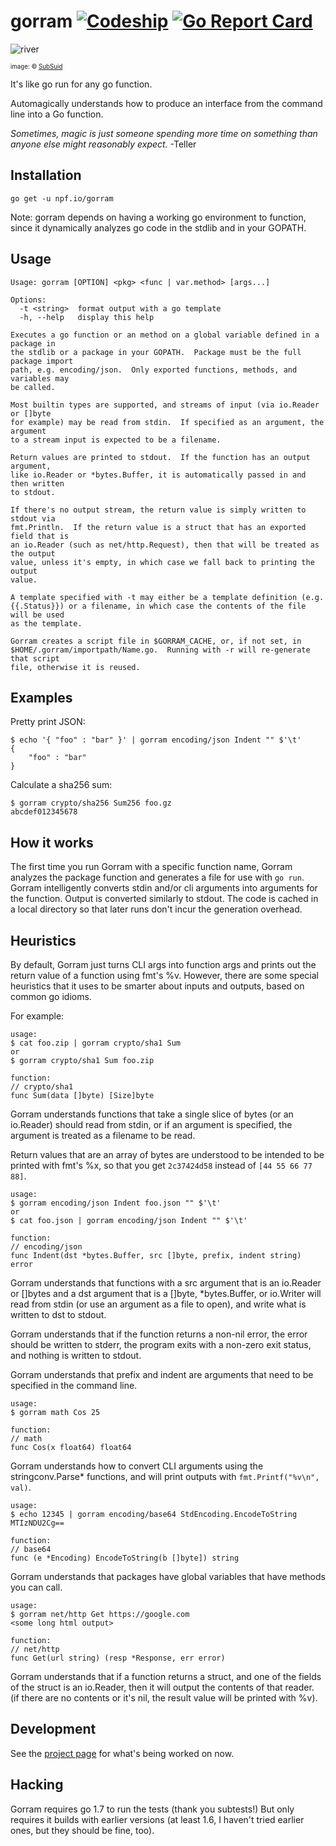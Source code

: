 # gorram [![Codeship](https://img.shields.io/codeship/ba651390-71e8-0134-7f3a-1a37cb97ae34.svg?maxAge=0)](https://app.codeship.com/projects/178461) [![Go Report Card](https://goreportcard.com/badge/npf.io/gorram)](https://goreportcard.com/report/npf.io/gorram)
![river](https://cloud.githubusercontent.com/assets/3185864/18798443/97829e60-81a0-11e6-99a2-d8a788dd9279.jpg)

<sup><sub>image: &copy; [SubSuid](http://subsuid.deviantart.com/art/River-Tam-Speed-Drawing-282223915)</sub></sup>

It's like go run for any go function.

Automagically understands how to produce an interface from the command line into
a Go function.

*Sometimes, magic is just someone spending more time on something than anyone else might reasonably expect.* -Teller

## Installation

```
go get -u npf.io/gorram
```

Note: gorram depends on having a working go environment to function, since it
dynamically analyzes go code in the stdlib and in your GOPATH.

## Usage

```
Usage: gorram [OPTION] <pkg> <func | var.method> [args...]

Options:
  -t <string>  format output with a go template
  -h, --help   display this help

Executes a go function or an method on a global variable defined in a package in
the stdlib or a package in your GOPATH.  Package must be the full package import
path, e.g. encoding/json.  Only exported functions, methods, and variables may
be called.

Most builtin types are supported, and streams of input (via io.Reader or []byte
for example) may be read from stdin.  If specified as an argument, the argument
to a stream input is expected to be a filename.

Return values are printed to stdout.  If the function has an output argument,
like io.Reader or *bytes.Buffer, it is automatically passed in and then written
to stdout.

If there's no output stream, the return value is simply written to stdout via
fmt.Println.  If the return value is a struct that has an exported field that is
an io.Reader (such as net/http.Request), then that will be treated as the output
value, unless it's empty, in which case we fall back to printing the output
value.

A template specified with -t may either be a template definition (e.g.
{{.Status}}) or a filename, in which case the contents of the file will be used
as the template.

Gorram creates a script file in $GORRAM_CACHE, or, if not set, in
$HOME/.gorram/importpath/Name.go.  Running with -r will re-generate that script
file, otherwise it is reused.

```



## Examples

Pretty print JSON:

```
$ echo '{ "foo" : "bar" }' | gorram encoding/json Indent "" $'\t'
{
    "foo" : "bar"
}
```

Calculate a sha256 sum:

```
$ gorram crypto/sha256 Sum256 foo.gz
abcdef012345678
```


## How it works

The first time you run Gorram with a specific function name, Gorram analyzes the
package function and generates a file for use with `go run`.  Gorram
intelligently converts stdin and/or cli arguments into arguments for the
function. Output is converted similarly to stdout.  The code is cached in a
local directory so that later runs don't incur the generation overhead.

## Heuristics

By default, Gorram just turns CLI args into function args and prints out the
return value of a function using fmt's %v.  However, there are some special
heuristics that it uses to be smarter about inputs and outputs, based on common
go idioms.

For example:

```
usage:
$ cat foo.zip | gorram crypto/sha1 Sum
or
$ gorram crypto/sha1 Sum foo.zip

function:
// crypto/sha1
func Sum(data []byte) [Size]byte
```

Gorram understands functions that take a single slice of bytes (or an io.Reader)
should read from stdin, or if an argument is specified, the argument is treated
as a filename to be read.

Return values that are an array of bytes are understood to be intended to be
printed with fmt's %x, so that you get `2c37424d58` instead of `[44 55 66 77
88]`.

```
usage:
$ gorram encoding/json Indent foo.json "" $'\t'
or
$ cat foo.json | gorram encoding/json Indent "" $'\t'

function:
// encoding/json
func Indent(dst *bytes.Buffer, src []byte, prefix, indent string) error
```

Gorram understands that functions with a src argument that is an io.Reader or
[]bytes and a dst argument that is a []byte, *bytes.Buffer, or io.Writer will
read from stdin (or use an argument as a file to open), and write what is
written to dst to stdout.

Gorram understands that if the function returns a non-nil error, the error
should be written to stderr, the program exits with a non-zero exit status, and
nothing is written to stdout.

Gorram understands that prefix and indent are arguments that need to be
specified in the command line.


```
usage:
$ gorram math Cos 25

function:
// math
func Cos(x float64) float64
```

Gorram understands how to convert CLI arguments using the stringconv.Parse*
functions, and will print outputs with `fmt.Printf("%v\n", val)`.


```
usage:
$ echo 12345 | gorram encoding/base64 StdEncoding.EncodeToString
MTIzNDU2Cg==

function:
// base64
func (e *Encoding) EncodeToString(b []byte]) string
```
Gorram understands that packages have global variables that have methods you can
call.

```
usage: 
$ gorram net/http Get https://google.com
<some long html output>

function:
// net/http
func Get(url string) (resp *Response, err error)
```

Gorram understands that if a function returns a struct, and one of the fields of
the struct is an io.Reader, then it will output the contents of that reader.  
(if there are no contents or it's nil, the result value will be printed with
%v).

## Development

See the [project page](https://github.com/natefinch/gorram/projects/1) for what's
being worked on now. 

## Hacking

Gorram requires go 1.7 to run the tests (thank you subtests!)  But only requires
it builds with earlier versions (at least 1.6, I haven't tried earlier ones, but
they should be fine, too).
